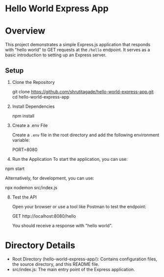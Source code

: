 # Hello World Express App

# Overview

This project demonstrates a simple Express.js application that responds with "hello world" to GET requests at the `/hello` endpoint. It serves as a basic introduction to setting up an Express server.

## Setup

1. Clone the Repository
   
   git clone https://github.com/shrutitagade/hello-world-express-app.git
   cd hello-world-express-app
 

3. Install Dependencies
   
   npm install
   

5. Create a .env File
   
   Create a `.env` file in the root directory and add the following environment variable:
  
   PORT=8080
   

7. Run the Application
  To start the application, you can use:

  npm start

  Alternatively, for development, you can use:

  npx nodemon src/index.js
 

8. Test the API
   
   Open your browser or use a tool like Postman to test the endpoint:
   
   GET http://localhost:8080/hello
   
   You should receive a response with "hello world".

# Directory Details

- Root Directory (hello-world-express-app/): Contains configuration files, the source directory, and this README file.
- src/index.js: The main entry point of the Express application.

